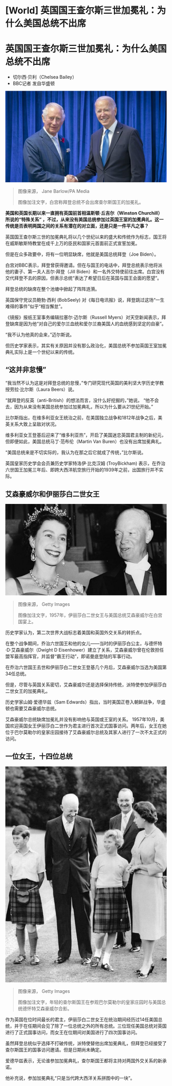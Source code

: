 # [World] 英国国王查尔斯三世加冕礼：为什么美国总统不出席

#  英国国王查尔斯三世加冕礼：为什么美国总统不出席

  * 切尔西·贝利（Chelsea Bailey） 
  * BBC记者 发自华盛顿 


![查尔斯国王在2021年Cop26峰会期间会见拜登总统。](_129288134_7085aa876602e8327cbf832ba3f6ccf9d36154fd.jpg)

> 图像来源，  Jane Barlow/PA Media
>
> 图像加注文字，白宫称拜登总统不会出席查尔斯国王的加冕礼。

**美国和英国长期以来一直拥有英国前首相温斯顿·丘吉尔（Winston Churchill）所说的“特殊关系” ，不过，从来没有美国总统参加过英国王室的加冕典礼。这一传统是否表明两国之间的关系有潜在的对立面，还是只是一件平凡之事？**

英国国王查尔斯三世的加冕典礼将以几个世纪以来的盛大和传统作为标志，国王将在威斯敏斯特教堂在成千上万的臣民和国家元首面前正式宣誓加冕。

但是在众多政要中，将有一位明显缺席，他就是美国总统拜登（Joe Biden）。

白宫对BBC表示，拜登曾获得邀请。但在与国王的电话中，拜登总统表示他将派他的妻子、第一夫人吉尔·拜登（Jill Biden）和一名外交特使前往出席。白宫没有交代拜登不去的原因，但表示总统“表达了希望日后在英国与国王会面的愿望”。

拜登总统的缺席在整个池塘中掀起了阵阵涟漪。

英国保守党议员鲍勃·西利 (BobSeely) 对《每日电讯报》说，拜登跳过这场“一生难得的事件”似乎“相当懈怠”。

《镜报》报纸王室事务编辑拉塞尔·迈尔斯（Russell Myers）对天空新闻表示，拜登缺席是因为他“对自己的爱尔兰血统和爱尔兰裔美国人的血统感到坚定的自豪”。

“我不认为他真的会来，”迈尔斯说。

但历史学家表示，其实有关原因并没有那么政治化，美国总统不参加英国王室加冕典礼实际上是一个世纪以来的传统。

##  “这并非怠慢”

“我当然不认为这是对拜登总统的怠慢，”专门研究现代英国的美利坚大学历史学教授劳拉·比尔斯（Laura Beers）说。

“就拜登的反英（anti-British）的想法而言，没什么好挖掘的，”她说。 “他不会去，因为从来没有美国总统参加过加冕典礼，所以为什么要从21世纪开始。”

比尔斯指出，在维多利亚女王统治之前，在美国独立战争和1812年战争之后，美英关系大致上呈敌对状况。

维多利亚女王登基后迎来了“维多利亚热”，开启了美国迷恋英国君主制的新纪元，但即便如此，美国总统马丁·范布伦（Martin Van Buren）也没有出席加冕典礼。

“美国总统来是不切实际的，我认为在那之后它就成了传统，”比尔斯说。

英国皇家历史学会会员兼历史学家特洛伊·比克汉姆 (TroyBickham) 表示，在乔治六世国王加冕三年后、即跨大西洋航空旅行开始的1939年之前，出国旅行并不实际。

##  艾森豪威尔和伊丽莎白二世女王

![1957年，伊丽莎白二世女王与美国总统艾森豪威尔在白宫国宴上。](_129531966_queenelizabethandeisenhower1.jpg)

> 图像来源，  Getty Images
>
> 图像加注文字，1957年，伊丽莎白二世女王与美国总统艾森豪威尔在白宫国宴上。

历史学家认为，第二次世界大战标志着美国和英国外交关系的转折点。

在整个战争期间，乔治六世国王和他的女儿——当时的伊丽莎白公主，与德怀特·D·艾森豪威尔（Dwight D Eisenhower）建立了关系，艾森豪威尔曾在伦敦担任盟军最高指挥官，并监督“霸王行动”，即诺曼底登陆的军事行动。

在乔治六世国王去世和伊丽莎白二世女王登基几个月后，艾森豪威尔当选为美国第34任总统。

但是，尽管与英国关系密切，艾森豪威尔还是选择保持传统，派特使参加伊丽莎白二世女王的加冕典礼。

历史学家山姆·爱德华兹（Sam Edwards）指出，当时美国正卷入朝鲜战争，华盛顿也需要艾森豪威尔总统。

艾森豪威尔总统缺席加冕礼并没有影响他与英国或王室的关系。 1957年10月，美国欢迎英国女王伊丽莎白二世作为君主进行首次正式国事访问。两年后，女王在她位于巴尔莫勒尔的皇家庄园接待了艾森豪威尔总统及其家人进行了一次不太正式的访问。

##  一位女王，十四位总统

![1959 年，艾森豪威尔总统会见王室成员、伊丽莎白二世女王和未来的查尔斯国王](_129531970_youngcharleswitheisenhower.jpg)

> 图像来源，  Getty Images
>
> 图像加注文字，年轻的查尔斯国王在参观巴尔莫勒尔的皇家庄园时与美国总统德怀特艾森豪威尔合影。

作为英国在位时间最长的君主，伊丽莎白二世女王在统治期间经历过14任美国总统，并于在任期间会见了除了一位总统之外的所有总统。三位现任美国总统对英国进行了正式国事访问，而女王在位期间对美国进行了四次国事访问。

虽然拜登总统似乎选择不打破传统，派特使替他出席加冕典礼，但拜登已经接受了查尔斯国王的国事访问邀请。但是日期尚未确定。

爱德华兹表示，无论谁参加加冕典礼，查尔斯国王都将主持对两国外交关系的新承诺。

他补充说，参加加冕典礼“只是当代跨大西洋关系拼图中的一块”。


